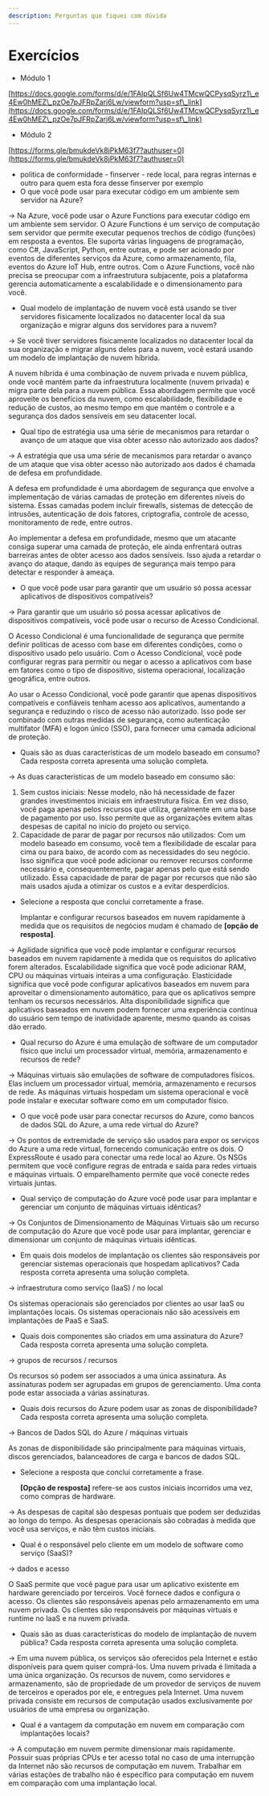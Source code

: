 ```yaml
---
description: Perguntas que fiquei com dúvida
---
```


# Exercícios

* Módulo 1

[https://docs.google.com/forms/d/e/1FAIpQLSf6Uw4TMcwQCPysqSyrz1\_e4Ew0hMEZ\_pzOe7pJFRpZarj6Lw/viewform?usp=sf\_link](https://docs.google.com/forms/d/e/1FAIpQLSf6Uw4TMcwQCPysqSyrz1\_e4Ew0hMEZ\_pzOe7pJFRpZarj6Lw/viewform?usp=sf\_link)

* Módulo 2

[https://forms.gle/bmukdeVk8jPkM63f7?authuser=0](https://forms.gle/bmukdeVk8jPkM63f7?authuser=0)



* politica de conformidade - finserver - rede local, para regras internas e outro para quem esta fora desse finserver por exemplo
* O que você pode usar para executar código em um ambiente sem servidor na Azure?

\-> Na Azure, você pode usar o Azure Functions para executar código em um ambiente sem servidor. O Azure Functions é um serviço de computação sem servidor que permite executar pequenos trechos de código (funções) em resposta a eventos. Ele suporta várias linguagens de programação, como C#, JavaScript, Python, entre outras, e pode ser acionado por eventos de diferentes serviços da Azure, como armazenamento, fila, eventos do Azure IoT Hub, entre outros. Com o Azure Functions, você não precisa se preocupar com a infraestrutura subjacente, pois a plataforma gerencia automaticamente a escalabilidade e o dimensionamento para você.



* Qual modelo de implantação de nuvem você está usando se tiver servidores fisicamente localizados no datacenter local da sua organização e migrar alguns dos servidores para a nuvem?

\-> Se você tiver servidores fisicamente localizados no datacenter local da sua organização e migrar alguns deles para a nuvem, você estará usando um modelo de implantação de nuvem híbrida.

A nuvem híbrida é uma combinação de nuvem privada e nuvem pública, onde você mantém parte da infraestrutura localmente (nuvem privada) e migra parte dela para a nuvem pública. Essa abordagem permite que você aproveite os benefícios da nuvem, como escalabilidade, flexibilidade e redução de custos, ao mesmo tempo em que mantém o controle e a segurança dos dados sensíveis em seu datacenter local.



* Qual tipo de estratégia usa uma série de mecanismos para retardar o avanço de um ataque que visa obter acesso não autorizado aos dados?

\-> A estratégia que usa uma série de mecanismos para retardar o avanço de um ataque que visa obter acesso não autorizado aos dados é chamada de defesa em profundidade.

A defesa em profundidade é uma abordagem de segurança que envolve a implementação de várias camadas de proteção em diferentes níveis do sistema. Essas camadas podem incluir firewalls, sistemas de detecção de intrusões, autenticação de dois fatores, criptografia, controle de acesso, monitoramento de rede, entre outros.

Ao implementar a defesa em profundidade, mesmo que um atacante consiga superar uma camada de proteção, ele ainda enfrentará outras barreiras antes de obter acesso aos dados sensíveis. Isso ajuda a retardar o avanço do ataque, dando às equipes de segurança mais tempo para detectar e responder à ameaça.



* O que você pode usar para garantir que um usuário só possa acessar aplicativos de dispositivos compatíveis?

\-> Para garantir que um usuário só possa acessar aplicativos de dispositivos compatíveis, você pode usar o recurso de Acesso Condicional.

O Acesso Condicional é uma funcionalidade de segurança que permite definir políticas de acesso com base em diferentes condições, como o dispositivo usado pelo usuário. Com o Acesso Condicional, você pode configurar regras para permitir ou negar o acesso a aplicativos com base em fatores como o tipo de dispositivo, sistema operacional, localização geográfica, entre outros.

Ao usar o Acesso Condicional, você pode garantir que apenas dispositivos compatíveis e confiáveis tenham acesso aos aplicativos, aumentando a segurança e reduzindo o risco de acesso não autorizado. Isso pode ser combinado com outras medidas de segurança, como autenticação multifator (MFA) e logon único (SSO), para fornecer uma camada adicional de proteção.





* Quais são as duas características de um modelo baseado em consumo? Cada resposta correta apresenta uma solução completa.

\-> As duas características de um modelo baseado em consumo são:

1. Sem custos iniciais: Nesse modelo, não há necessidade de fazer grandes investimentos iniciais em infraestrutura física. Em vez disso, você paga apenas pelos recursos que utiliza, geralmente em uma base de pagamento por uso. Isso permite que as organizações evitem altas despesas de capital no início do projeto ou serviço.
2. Capacidade de parar de pagar por recursos não utilizados: Com um modelo baseado em consumo, você tem a flexibilidade de escalar para cima ou para baixo, de acordo com as necessidades do seu negócio. Isso significa que você pode adicionar ou remover recursos conforme necessário e, consequentemente, pagar apenas pelo que está sendo utilizado. Essa capacidade de parar de pagar por recursos que não são mais usados ajuda a otimizar os custos e a evitar desperdícios.



*   Selecione a resposta que conclui corretamente a frase.

    Implantar e configurar recursos baseados em nuvem rapidamente à medida que os requisitos de negócios mudam é chamado de **\[opção de resposta]**.

\-> Agilidade significa que você pode implantar e configurar recursos baseados em nuvem rapidamente à medida que os requisitos do aplicativo forem alterados. Escalabilidade significa que você pode adicionar RAM, CPU ou máquinas virtuais inteiras a uma configuração. Elasticidade significa que você pode configurar aplicativos baseados em nuvem para aproveitar o dimensionamento automático, para que os aplicativos sempre tenham os recursos necessários. Alta disponibilidade significa que aplicativos baseados em nuvem podem fornecer uma experiência contínua do usuário sem tempo de inatividade aparente, mesmo quando as coisas dão errado.



* &#x20;Qual recurso do Azure é uma emulação de software de um computador físico que inclui um processador virtual, memória, armazenamento e recursos de rede?

\-> Máquinas virtuais são emulações de software de computadores físicos. Elas incluem um processador virtual, memória, armazenamento e recursos de rede. As máquinas virtuais hospedam um sistema operacional e você pode instalar e executar software como em um computador físico.



* O que você pode usar para conectar recursos do Azure, como bancos de dados SQL do Azure, a uma rede virtual do Azure?

\-> Os pontos de extremidade de serviço são usados para expor os serviços do Azure a uma rede virtual, fornecendo comunicação entre os dois. O ExpressRoute é usado para conectar uma rede local ao Azure. Os NSGs permitem que você configure regras de entrada e saída para redes virtuais e máquinas virtuais. O emparelhamento permite que você conecte redes virtuais juntas.



* &#x20;Qual serviço de computação do Azure você pode usar para implantar e gerenciar um conjunto de máquinas virtuais idênticas?

\-> Os Conjuntos de Dimensionamento de Máquinas Virtuais são um recurso de computação do Azure que você pode usar para implantar, gerenciar e dimensionar um conjunto de máquinas virtuais idênticas.



* Em quais dois modelos de implantação os clientes são responsáveis por gerenciar sistemas operacionais que hospedam aplicativos? Cada resposta correta apresenta uma solução completa.

\-> infraestrutura como serviço (IaaS) / no local

Os sistemas operacionais são gerenciados por clientes ao usar IaaS ou implantações locais. Os sistemas operacionais não são acessíveis em implantações de PaaS e SaaS.



* &#x20;Quais dois componentes são criados em uma assinatura do Azure? Cada resposta correta apresenta uma solução completa.

\-> grupos de recursos / recursos

Os recursos só podem ser associados a uma única assinatura. As assinaturas podem ser agrupadas em grupos de gerenciamento. Uma conta pode estar associada a várias assinaturas.



* Quais dois recursos do Azure podem usar as zonas de disponibilidade? Cada resposta correta apresenta uma solução completa.

\-> Bancos de Dados SQL do Azure / máquinas virtuais

As zonas de disponibilidade são principalmente para máquinas virtuais, discos gerenciados, balanceadores de carga e bancos de dados SQL.



*   Selecione a resposta que conclui corretamente a frase.

    **\[Opção de resposta]** refere-se aos custos iniciais incorridos uma vez, como compras de hardware.

\-> As despesas de capital são despesas pontuais que podem ser deduzidas ao longo do tempo. As despesas operacionais são cobradas à medida que você usa serviços, e não têm custos iniciais.



* Qual é o responsável pelo cliente em um modelo de software como serviço (SaaS)?

\-> dados e acesso&#x20;

O SaaS permite que você pague para usar um aplicativo existente em hardware gerenciado por terceiros. Você fornece dados e configura o acesso. Os clientes são responsáveis apenas pelo armazenamento em uma nuvem privada. Os clientes são responsáveis por máquinas virtuais e runtime no IaaS e na nuvem privada.



* &#x20;Quais são as duas características do modelo de implantação de nuvem pública? Cada resposta correta apresenta uma solução completa.

\-> Em uma nuvem pública, os serviços são oferecidos pela Internet e estão disponíveis para quem quiser comprá-los. Uma nuvem privada é limitada a uma única organização. Os recursos de nuvem, como servidores e armazenamento, são de propriedade de um provedor de serviços de nuvem de terceiros e operados por ele, e entregues pela Internet. Uma nuvem privada consiste em recursos de computação usados exclusivamente por usuários de uma empresa ou organização.



* &#x20;Qual é a vantagem da computação em nuvem em comparação com implantações locais?

\-> A computação em nuvem permite dimensionar mais rapidamente. Possuir suas próprias CPUs e ter acesso total no caso de uma interrupção da Internet não são recursos de computação em nuvem. Trabalhar em várias estações de trabalho não é específico para computação em nuvem em comparação com uma implantação local.
